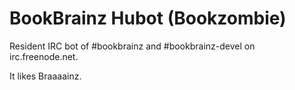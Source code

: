 BookBrainz Hubot (Bookzombie)
===============
Resident IRC bot of #bookbrainz and #bookbrainz-devel on irc.freenode.net.

It likes Braaaainz.
